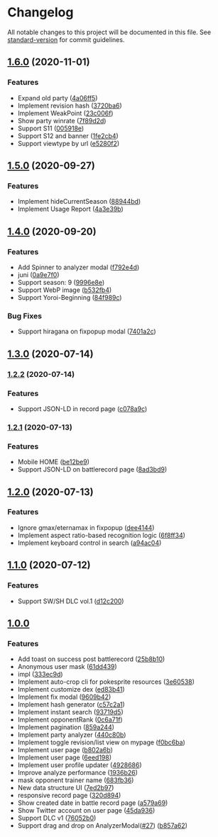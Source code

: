 # Changelog

All notable changes to this project will be documented in this file. See [standard-version](https://github.com/conventional-changelog/standard-version) for commit guidelines.

## [1.6.0](https://github.com/potato4d/pokemon63/compare/v1.5.0...v1.6.0) (2020-11-01)


### Features

* Expand old party ([4a06ff5](https://github.com/potato4d/pokemon63/commit/4a06ff5a227309784ec493db7a01c77792c918b7))
* Implement revision hash ([3720ba6](https://github.com/potato4d/pokemon63/commit/3720ba60ecf7b5df774fcf721f1f685b9cdfd946))
* Implement WeakPoint ([23c006f](https://github.com/potato4d/pokemon63/commit/23c006f3d00192d7f636566234140993dba3738d))
* Show party winrate ([7f89d2d](https://github.com/potato4d/pokemon63/commit/7f89d2def7a4f093e99bf848219aa62e2b5c49df))
* Support S11 ([005918e](https://github.com/potato4d/pokemon63/commit/005918e428fffac58dd71a1b15dba0c90d00975f))
* Support S12 and banner ([1fe2cb4](https://github.com/potato4d/pokemon63/commit/1fe2cb42c873292481b585e4665bcefd3b18af0b))
* Support viewtype by url ([e5280f2](https://github.com/potato4d/pokemon63/commit/e5280f2def64065f4022c66c621d7b38994a96a1))

## [1.5.0](https://github.com/potato4d/pokemon63/compare/v1.4.0...v1.5.0) (2020-09-27)


### Features

* Implement hideCurrentSeason ([88944bd](https://github.com/potato4d/pokemon63/commit/88944bdd0b2bb1ebd6e90e1328d368cff355b090))
* Implement Usage Report ([4a3e39b](https://github.com/potato4d/pokemon63/commit/4a3e39b6ff0ec6adf4df15012905b717a6e46b10))

## [1.4.0](https://github.com/potato4d/pokemon63/compare/v1.3.0...v1.4.0) (2020-09-20)


### Features

* Add Spinner to analyzer modal ([f792e4d](https://github.com/potato4d/pokemon63/commit/f792e4ddf6248b14893ee3ac0866b04a77cb3b10))
* juni ([0a9e7f0](https://github.com/potato4d/pokemon63/commit/0a9e7f073085b83c88d91aaf3c8aeaec4a087926))
* Support season: 9 ([9996e8e](https://github.com/potato4d/pokemon63/commit/9996e8e5593e0c13ed0d8b6e18314b209c3d6729))
* Support WebP image ([b532fb4](https://github.com/potato4d/pokemon63/commit/b532fb47b3aaefbfa084121cfdaf165649123252))
* Support Yoroi-Beginning ([84f989c](https://github.com/potato4d/pokemon63/commit/84f989c935560bb312025f32ecef6b07b4234da3))


### Bug Fixes

* Support hiragana on fixpopup modal ([7401a2c](https://github.com/potato4d/pokemon63/commit/7401a2c51f7aa4aff5e9b0160200d7c259926f03))

## [1.3.0](https://github.com/potato4d/pokemon63/compare/v1.2.2...v1.3.0) (2020-07-14)

### [1.2.2](https://github.com/potato4d/pokemon63/compare/v1.2.1...v1.2.2) (2020-07-14)


### Features

* Support JSON-LD in record page ([c078a9c](https://github.com/potato4d/pokemon63/commit/c078a9c00f0331bfba560d1ada7fa3c3555a7b2c))

### [1.2.1](https://github.com/potato4d/pokemon63/compare/v1.2.0...v1.2.1) (2020-07-13)


### Features

* Mobile HOME ([be12be9](https://github.com/potato4d/pokemon63/commit/be12be9b4c2dc47ebaeb7dfc121381c2b07b42c9))
* Support JSON-LD on battlerecord page ([8ad3bd9](https://github.com/potato4d/pokemon63/commit/8ad3bd9f99bf58469bb998b68f25a91e5c207c81))

## [1.2.0](https://github.com/potato4d/pokemon63/compare/v1.1.0...v1.2.0) (2020-07-13)


### Features

* Ignore gmax/eternamax in fixpopup ([dee4144](https://github.com/potato4d/pokemon63/commit/dee4144cafe7506a1fdf387bcfdc3fff5f23fa15))
* Implement aspect ratio-based recognition logic ([6f8ff34](https://github.com/potato4d/pokemon63/commit/6f8ff348be061ef99162e3124157a42b43c25e06))
* Implement keyboard control in search ([a94ac04](https://github.com/potato4d/pokemon63/commit/a94ac04e188a969a8b77f6c45c5736022523b5e9))

## [1.1.0](https://github.com/potato4d/pokemon63/compare/v1.0.0...v1.1.0) (2020-07-12)

### Features

* Support SW/SH DLC vol.1 ([d12c200](https://github.com/potato4d/pokemon63/commit/d12c20027796264c92eaf3f509ba557b2a7df39a))

## [1.0.0](https://github.com/potato4d/pokemon63/releases/tag/v1.0.0)

### Features

* Add toast on success post battlerecord ([25b8b10](https://github.com/potato4d/pokemon63/commit/25b8b105ef8e62853646911f46ae9731b79ca3a0))
* Anonymous user mask ([61dd439](https://github.com/potato4d/pokemon63/commit/61dd439de255a62014459a3dc73a940facc06a42))
* impl ([333ec9d](https://github.com/potato4d/pokemon63/commit/333ec9d027d96d232763490f2dc0e39477804e09))
* Implement auto-crop cli for pokesprite resources ([3e60538](https://github.com/potato4d/pokemon63/commit/3e60538d892464ca1763b7d593209a349e3acbf5))
* Implement customize dex ([ed83b41](https://github.com/potato4d/pokemon63/commit/ed83b41262c104d3b58133811416b846153b4542))
* Implement fix modal ([9609b42](https://github.com/potato4d/pokemon63/commit/9609b42c363f28b5395362af1aa61d289b5c4284))
* Implement hash generator ([c57c2a1](https://github.com/potato4d/pokemon63/commit/c57c2a1054f2ac12d57223746d057da8ac84c280))
* Implement instant search ([93719d5](https://github.com/potato4d/pokemon63/commit/93719d5923c129ab0b89ae7413826be89fc52eda))
* Implement opponentRank ([0c6a71f](https://github.com/potato4d/pokemon63/commit/0c6a71f7063c38e4da4347b910c2273ecde8c22d))
* Implement pagination ([859a244](https://github.com/potato4d/pokemon63/commit/859a24400d59dc7527f3686d4451a4ad5d13126e))
* Implement party analyzer ([440c80b](https://github.com/potato4d/pokemon63/commit/440c80bb0d99652f21ec20d16147ec52ddea00ec))
* Implement toggle revision/list view on mypage ([f0bc6ba](https://github.com/potato4d/pokemon63/commit/f0bc6ba2440444011f06af9a63555ed2147e0b71))
* Implement user page ([b802a6b](https://github.com/potato4d/pokemon63/commit/b802a6b7a044e0a6fa8433c98768b1edf29d775b))
* Implement user page ([6eed198](https://github.com/potato4d/pokemon63/commit/6eed19849170af411ab67bfba15ed0efc16f95f4))
* Implement user profile updater ([4928686](https://github.com/potato4d/pokemon63/commit/492868687fe3bd0ecf9e9a06a389f71587b7878b))
* Improve analyze performance ([1936b26](https://github.com/potato4d/pokemon63/commit/1936b269a1e838972d8fd4c0650f94de005a372c))
* mask opponent trainer name ([683fb36](https://github.com/potato4d/pokemon63/commit/683fb36fa96db2ef718c1b51409aa559af634352))
* New data structure UI ([7ed2b97](https://github.com/potato4d/pokemon63/commit/7ed2b97a19b6b66ebd639b13faa55e150fb80ba5))
* responsive record page ([320d894](https://github.com/potato4d/pokemon63/commit/320d89416f4b76978ad0ee545e13a4c6fc819cdd))
* Show created date in battle record page ([a579a69](https://github.com/potato4d/pokemon63/commit/a579a690a98cca40a1117e3fc48c6f4965fee69f))
* Show Twitter account on user page ([45da936](https://github.com/potato4d/pokemon63/commit/45da93680dba4edf7db0c0b64cc1222d65c81aac))
* Support DLC v1 ([76052b0](https://github.com/potato4d/pokemon63/commit/76052b094c84fa0faf9ae68eedd9c3a713d8028e))
* Support drag and drop on AnalyzerModal([#27](https://github.com/potato4d/pokemon63/issues/27)) ([b857a62](https://github.com/potato4d/pokemon63/commit/b857a62a81dd15f0002f70caa4bb6327eee59154))
